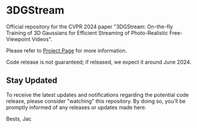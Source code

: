 # 3DGStream

Official repository for the CVPR 2024 paper "3DGStream: On-the-fly Training of 3D Gaussians for Efficient Streaming of Photo-Realistic Free-Viewpoint Videos".

Please refer to [Project Page](https://sjojok.github.io/3dgstream) for more information.

Code release is not guaranteed; if released, we expect it around June 2024.

## Stay Updated

To receive the latest updates and notifications regarding the potential code release, please consider "watching" this repository. By doing so, you'll be promptly informed of any releases or updates made here.

Bests,
Jac

